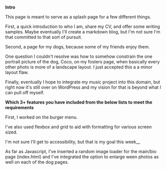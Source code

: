 **Intro**

This page is meant to serve as a splash page for a few different things.

First, a quick introduction to who I am, share my CV, and offer some writing samples. Maybe eventually I'll create a markdown blog, but I'm not sure I'm that committed to that sort of pursuit.

Second, a page for my dogs, because some of my friends enjoy them.

One question I couldn't resolve was how to somehow constrain the one portrait picture of the dog, Coco, on my fosters page, when basically every other photo is more of a landscape layout. I just accepted this a a minor layout flaw.

Finally, eventually I hope to integrate my music project into this domain, but right now it's still over on WordPress and my vision for that is beyond what I can pull off myself.


**Which 3+ features you have included from the below lists to meet the requirements**

First, I worked on the burger menu.

I've also used flexbox and grid to aid with formatting for various screen sized.

I'm not sure I'll get to accessibility, but that is my goal this week__

As far as Javascript, I've inserted a random image loader for the main/bio page (index.html) and I've integrated the option to enlarge ween photos as well on each of the dog pages.
